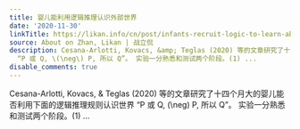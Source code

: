 ```yaml
---
title: 婴儿能利用逻辑推理认识外部世界
date: '2020-11-30'
linkTitle: https://likan.info/cn/post/infants-recruit-logic-to-learn-about-the-social-world/
source: About on Zhan, Likan | 战立侃
description: Cesana-Arlotti, Kovacs, &amp; Teglas (2020) 等的文章研究了十四个月大的婴儿能否利用下面的逻辑推理规则认识世界
  “P 或 Q, \(\neg\) P, 所以 Q”。 实验一分熟悉和测试两个阶段。(1) ...
disable_comments: true
---
```

Cesana-Arlotti, Kovacs, &amp; Teglas (2020) 等的文章研究了十四个月大的婴儿能否利用下面的逻辑推理规则认识世界 “P 或 Q, \(\neg\) P, 所以 Q”。 实验一分熟悉和测试两个阶段。(1) ...